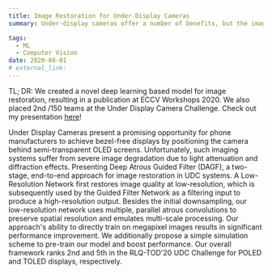 ```yaml
---
title: Image Restoration for Under-Display Cameras
summary: Under-display cameras offer a number of benefits, but the images aren't great yet. We trained a deep network for image restoration.  

tags:
  - ML
  - Computer Vision
date: 2020-08-01
# external_link: 
---
```

TL; DR: We created a novel deep learning based model for image restoration, resulting in a publication at ECCV Workshops 2020. We also placed 2nd /150 teams at the Under Display Camera Challenge. Check out my presentation [here](https://youtu.be/WnNOg178iSk)!


Under Display Cameras present a promising opportunity for phone manufacturers to achieve bezel-free displays by positioning the camera behind semi-transparent OLED screens. Unfortunately, such imaging systems suffer from severe image degradation due to light attenuation and diffraction effects. Presenting Deep Atrous Guided Filter (DAGF), a two-stage, end-to-end approach for image restoration in UDC systems. A Low-Resolution Network first restores image quality at low-resolution, which is subsequently used by the Guided Filter Network as a filtering input to produce a high-resolution output. Besides the initial downsampling, our low-resolution network uses multiple, parallel atrous convolutions to preserve spatial resolution and emulates multi-scale processing. Our approach's ability to directly train on megapixel images results in significant performance improvement. We additionally propose a simple simulation scheme to pre-train our model and boost performance. Our overall framework ranks 2nd and 5th in the RLQ-TOD'20 UDC Challenge for POLED and TOLED displays, respectively. 
